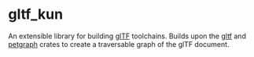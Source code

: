# gltf_kun

An extensible library for building [glTF](https://github.com/KhronosGroup/glTF) toolchains.
Builds upon the [gltf](https://crates.io/crates/gltf) and [petgraph](https://crates.io/crates/petgraph) crates to create a traversable graph of the glTF document.
